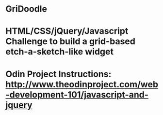 # GriDoodle

# HTML/CSS/jQuery/Javascript Challenge to build a grid-based etch-a-sketch-like widget

# Odin Project Instructions: http://www.theodinproject.com/web-development-101/javascript-and-jquery
